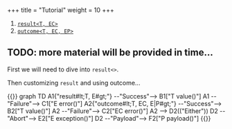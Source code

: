 +++
title = "Tutorial"
weight = 10
+++

1. [`result<T, EC>`](result)
2. [`outcome<T, EC, EP>`](outcome)


## TODO: more material will be provided in time...

First we will need to dive into `result<>`.

Then customizing `result` and using outcome...

{{<mermaid>}}
graph TD
    A1{"result#lt;T, E#gt;"} --"Success"--> B1["T value()"]
    A1 --"Failure"--> C1["E error()"]
    A2{"outcome#lt;T, EC, E|P#gt;"} --"Success"--> B2["T value()"]
    A2 --"Failure"--> C2["EC error()"]
    A2 --> D2(("Either"))
    D2 --"Abort"--> E2["E exception()"]
    D2 --"Payload"--> F2["P payload()"]
{{</mermaid>}}